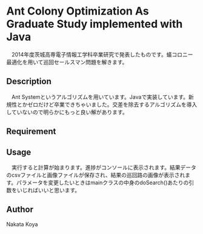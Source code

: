 Ant Colony Optimization As Graduate Study implemented with Java
====

　2014年度茨城高専電子情報工学科卒業研究で発表したものです。蟻コロニー最適化を用いて巡回セールスマン問題を解きます。

## Description
　Ant Systemというアルゴリズムを用いています。Javaで実装しています。新規性とかゼロだけど卒業できちゃいました。交差を除去するアルゴリズムを導入していないので明らかにもっと良い解があります。

## Requirement

## Usage
　実行すると計算が始まります。進捗がコンソールに表示されます。結果データのcsvファイルと画像ファイルが保存され、結果の巡回路の画像が表示されます。パラメータを変更したいときはmainクラスの中身のdoSearch()あたりの引数をいじればいいと思います。

## Author
Nakata Koya
